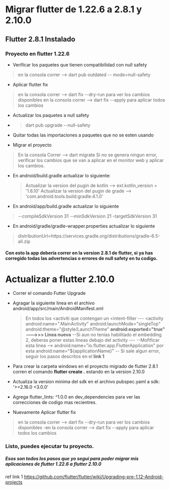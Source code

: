 

# Migrar flutter de 1.22.6 a 2.8.1 y 2.10.0

## Flutter 2.8.1 Instalado

### Proyecto en flutter 1.22.6

* Verificar los paquetes que tienen compatibilidad con null safety 
> en la consola correr --> dart pub outdated --    mode=null-safety
* Aplicar flutter fix
 >en la consola correr --> dart fix --dry-run para ver los cambios disponibles
 en la consola correr --> dart fix --apply para aplicar todos los cambios

* Actualizar los paquetes a null safety
* > dart pub upgrade --null-safety

* Quitar todas las importaciones a paquetes que no se esten usando
* Migrar el proyecto
>En la consola Correr --> dart migrate 
  Si no se genera ningun error, verificar los cambios que se van a aplicar en el monitor web y aplicar los cambios.
  
* En android/build.gradle actualizar lo siguiente:
  >Actualizar la version del pugin de kotlin --> ext.kotlin_version = '1.6.10' 
  Actualizar la version del pugin de grade --> 'com.android.tools.build:gradle:4.1.0'

* En android/app/build.gradle actualizar lo siguiente
 > --compileSdkVersion 31
  --minSdkVersion 21
  -targetSdkVersion 31

* En android/gradle/gradle-wrapper.properties actualizar lo siguiente
 > distributionUrl=https\://services.gradle.org/distributions/gradle-6.5-all.zip

#### Con esto la app deberia correr en la version 2.8.1 de flutter, si ya has corregido todas las advertencias o errores de null safety en tu codigo.


# Actualizar a flutter 2.10.0

* Correr el comando Futter Upgrade
* Agragar la siguiente linea en el archivo android/app/src/main/AndroidManifest.xml
  >En todos los <activiti que contengan un <intent-filter
  --- <activity
            android:name=".MainActivity"
            android:launchMode="singleTop"
            android:theme="@style/LaunchTheme"
            **android:exported="true" --->>> Linea nueva**
--Si aun no tenias habilitado el embedding 2, deberas poner estas lineas debajo del activity
   ---</activity>
        <meta-data
            android:name="flutterEmbedding"
            android:value="2" />
--Mofificar esta linea --> android:name="io.flutter.app.FlutterApplication" por esta android:name="${applicationName}"
-- Si sale algun error, seguir los pasos descritos en el **link 1**

* Para crear la carpeta windows en el proyecto migrado de flutter 2.8.1  corren el comando **flutter create .** estando en la version 2.10.0

* Actualiza la version minima del sdk en el archivo pubspec.yaml a 
   sdk: '>=2.16.0 <3.0.0'
* Agrega flutter_lints: ^1.0.0 en dev_dependencies para ver las correcciones de codigo mas recientres.
* Nuevamente Aplicar flutter fix
 >en la consola correr --> dart fix --dry-run para ver los cambios disponibles
 -en la consola correr --> dart fix --apply para aplicar todos los cambios

### Listo, puedes ejecutar tu proyecto.

##### Esos son todos los pasos que yo segui para poder migrar mis aplicaciones de flutter 1.22.6 a flutter 2.10.0

ref link 1
https://github.com/flutter/flutter/wiki/Upgrading-pre-1.12-Android-projects

